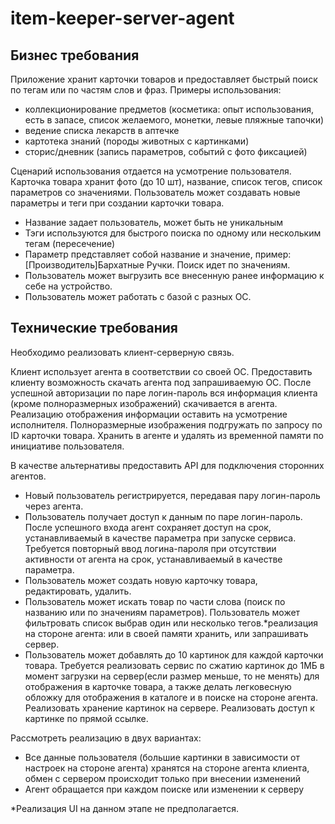 # item-keeper-server-agent

## Бизнес требования

Приложение хранит карточки товаров и предоставляет быстрый поиск по тегам или по частям слов и фраз. Примеры использования:
  - коллекционирование предметов (косметика: опыт использования, есть в запасе, список желаемого, монетки, левые пляжные тапочки)
  - ведение списка лекарств в аптечке
  - картотека знаний (породы животных с картинками)
  - сторис/дневник (запись параметров, событий с фото фиксацией)
  
Сценарий использования отдается на усмотрение пользователя. 
Карточка товара хранит фото (до 10 шт), название, список тегов, список параметров со значениями. Пользователь может создавать новые параметры и теги при создании карточки товара.
  - Название задает пользователь, может быть не уникальным
  - Тэги используются для быстрого поиска по одному или нескольким тегам (пересечение)
  - Параметр представляет собой название и значение, пример: [Производитель]Бархатные Ручки. Поиск идет по значениям.
  - Пользователь может выгрузить все внесенную ранее информацию к себе на устройство.
  - Пользователь может работать с базой с разных ОС.

## Технические требования
Необходимо реализовать клиент-серверную связь.

Клиент использует агента в соответствии со своей ОС. Предоставить клиенту возможность скачать агента под запрашиваемую ОС. 
После успешной авторизации по паре логин-пароль вся информация клиента (кроме полноразмерных изображений) скачивается в агента. Реализацию отображения информации оставить на усмотрение исполнителя. 
Полноразмерные изображения подгружать по запросу по ID карточки товара. Хранить в агенте и удалять из временной памяти по инициативе пользователя.

В качестве альтернативы предоставить API для подключения сторонних агентов.

- Новый пользователь регистрируется, передавая пару логин-пароль через агента.
- Пользователь получает доступ к данным по паре логин-пароль. После успешного входа агент сохраняет доступ на срок, устанавливаемый в качестве параметра при запуске сервиса. Требуется повторный ввод логина-пароля при отсутствии активности от агента на срок, устанавливаемый в качестве параметра.
- Пользователь может создать новую карточку товара, редактировать, удалить.
- Пользователь может искать товар по части слова (поиск по названию или по значениям параметров). Пользователь может фильтровать список выбрав один или несколько тегов.*реализация на стороне агента: или в своей памяти хранить, или запрашивать сервер.
- Пользователь может добавлять до 10 картинок для каждой карточки товара. Требуется реализовать сервис по сжатию картинок до 1МБ в момент загрузки на сервер(если размер меньше, то не менять) для отображения в карточке товара, а также делать легковесную обложку для отображения в каталоге и в поиске на стороне агента. Реализовать хранение картинок на сервере. Реализовать доступ к картинке по прямой ссылке.


Рассмотреть реализацию в двух вариантах:
- Все данные пользователя (большие картинки в зависимости от настроек на стороне агента) хранятся на стороне агента клиента, обмен с сервером происходит только при внесении изменений
- Агент обращается при каждом поиске или изменении к серверу

*Реализация UI на данном этапе не предполагается.

